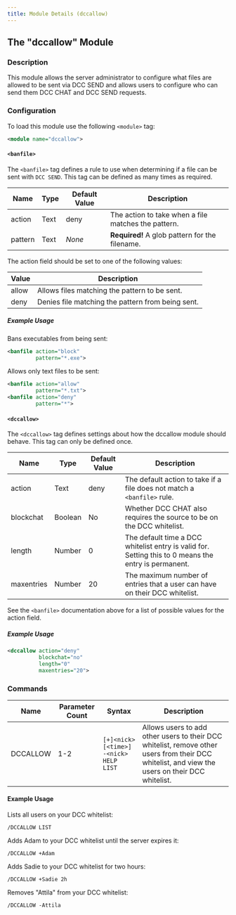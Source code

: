 ```yaml
---
title: Module Details (dccallow)
---
```


## The "dccallow" Module

### Description

This module allows the server administrator to configure what files are allowed to be sent via DCC SEND and allows users to configure who can send them DCC CHAT and DCC SEND requests.

### Configuration

To load this module use the following `<module>` tag:

```xml
<module name="dccallow">
```

#### `<banfile>`

The `<banfile>` tag defines a rule to use when determining if a file can be sent with `DCC SEND`. This tag can be defined as many times as required.

Name    | Type | Default Value | Description
------- | ---- | ------------- | -----------
action  | Text | deny          | The action to take when a file matches the pattern.
pattern | Text | *None*        | **Required!** A glob pattern for the filename.

The action field should be set to one of the following values:

Value | Description
----- | -----------
allow | Allows files matching the pattern to be sent.
deny  | Denies file matching the pattern from being sent.

##### Example Usage

Bans executables from being sent:

```xml
<banfile action="block"
         pattern="*.exe">
```

Allows only text files to be sent:

```xml
<banfile action="allow"
         pattern="*.txt">
<banfile action="deny"
         pattern="*">
```

#### `<dccallow>`

The `<dccallow>` tag defines settings about how the dccallow module should behave. This tag can only be defined once.

Name       | Type    | Default Value | Description
---------- | ------- | ------------- | -----------
action     | Text    | deny          | The default action to take if a file does not match a `<banfile>` rule.
blockchat  | Boolean | No            | Whether DCC CHAT also requires the source to be on the DCC whitelist.
length     | Number  | 0             | The default time a DCC whitelist entry is valid for. Setting this to 0 means the entry is permanent.
maxentries | Number  | 20            | The maximum number of entries that a user can have on their DCC whitelist.

See the `<banfile>` documentation above for a list of possible values for the action field.

##### Example Usage

```xml
<dccallow action="deny"
          blockchat="no"
          length="0"
          maxentries="20">
```

### Commands

Name     | Parameter Count | Syntax                                                | Description
-------- | --------------- | ----------------------------------------------------- | -----------
DCCALLOW | 1-2             | `[+]<nick> [<time>]`<br>`-<nick>`<br>`HELP`<br>`LIST` | Allows users to add other users to their DCC whitelist, remove other users from their DCC whitelist, and view the users on their DCC whitelist.

#### Example Usage

Lists all users on your DCC whitelist:

```plaintext
/DCCALLOW LIST
```

Adds Adam to your DCC whitelist until the server expires it:

```plaintext
/DCCALLOW +Adam
```

Adds Sadie to your DCC whitelist for two hours:

```plaintext
/DCCALLOW +Sadie 2h
```

Removes "Attila" from your DCC whitelist:

```plaintext
/DCCALLOW -Attila
```
